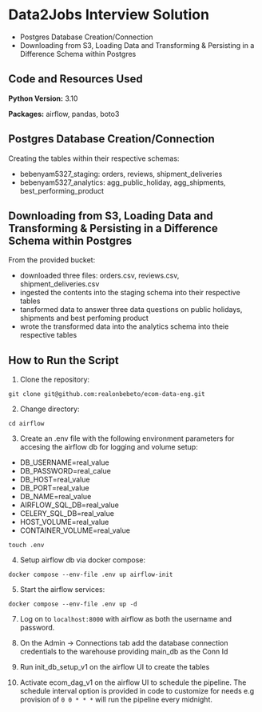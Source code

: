 # Data2Jobs Interview Solution

* Postgres Database Creation/Connection
* Downloading from S3, Loading Data and Transforming & Persisting in a Difference Schema within Postgres

## Code and Resources Used 
**Python Version:** 3.10

**Packages:** airflow, pandas, boto3


## Postgres Database Creation/Connection
Creating the tables within their respective schemas:

*	bebenyam5327_staging: orders, reviews, shipment_deliveries
*  bebenyam5327_analytics: agg_public_holiday, agg_shipments, best_performing_product

## Downloading from S3, Loading Data and Transforming & Persisting in a Difference Schema within Postgres
From the provided bucket:

*	downloaded three files: orders.csv, reviews.csv, shipment_deliveries.csv
*   ingested the contents into the staging schema into their respective tables
*   tansformed data to answer three data questions on public holidays, shipments and best perfoming product
*   wrote the transformed data into the analytics schema into theie respective tables


## How to Run the Script
1. Clone the repository:
```
git clone git@github.com:realonbebeto/ecom-data-eng.git
```
2. Change directory:
```
cd airflow
```
3. Create an .env file with the following environment parameters for accesing the airflow db for logging and volume setup:
* DB_USERNAME=real_value
* DB_PASSWORD=real_calue
* DB_HOST=real_value
* DB_PORT=real_value
* DB_NAME=real_value
* AIRFLOW_SQL_DB=real_value
* CELERY_SQL_DB=real_value
* HOST_VOLUME=real_value
* CONTAINER_VOLUME=real_value
```
touch .env
```
4. Setup airflow db via docker compose:
```
docker compose --env-file .env up airflow-init
```
5. Start the airflow services:
```
docker compose --env-file .env up -d
```
7. Log on to `localhost:8000` with airflow as both the username and password.
   
8. On the Admin -> Connections tab add the database connection credentials to the warehouse providing main_db as the Conn Id
   
9.  Run init_db_setup_v1 on the airflow UI to create the tables
   
10. Activate ecom_dag_v1 on the airflow UI to schedule the pipeline. The schedule interval option is provided in code to customize for needs e.g provision of `0 0 * * *` will run the pipeline every midnight.
